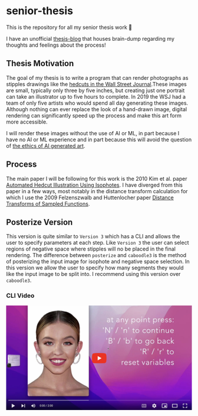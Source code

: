 # senior-thesis

This is the repository for all my senior thesis work :cowboy_hat_face:

I have an unofficial [thesis-blog](https://github.com/AriaKillebrewBruehl/senior-thesis/blob/main/thesis-blog.md) that houses brain-dump regarding my thoughts and feelings about the process!

## Thesis Motivation

The goal of my thesis is to write a program that can render photographs as stipples drawings like the [hedcuts in the Wall Street Journal](https://www.wsj.com/articles/whats-in-a-hedcut-depends-how-its-made-11576537243).These images are small, typically only three by five inches, but creating just one portrait can take an illustrator up to five hours to complete. In 2019 the WSJ had a team of only five artists who would spend all day generating these images. Although nothing can ever replace the look of a hand-drawn image, digital rendering can significantly speed up the process and make this art form more accessible.

I will render these images without the use of AI or ML, in part because I have no AI or ML experience and in part because this will avoid the question of [the ethics of AI generated art](https://jamiearpinricci.medium.com/the-ethics-of-ai-generated-art-57fb04b71646).

## Process

The main paper I will be following for this work is the 2010 Kim et al. paper [Automated Hedcut Illustration Using Isophotes](https://link.springer.com/chapter/10.1007/978-3-642-13544-6_17). I have diverged from this paper in a few ways, most notably in the distance transform calculation for which I use the 2009 Felzenszwalb and Huttenlocher paper [Distance Transforms of Sampled Functions](https://cs.brown.edu/people/pfelzens/papers/dt-final.pdf).

## Posterize Version

This version is quite similar to `Version 3` which has a CLI and allows the user to specify parameters at each step. Like `Version 3` the user can select regions of negative space where stipples will no be placed in the final rendering. The difference between `posterize` and `caboodle3` is the method of posterizing the input image for isophote and negative space selection. In this version we allow the user to specify how many segments they would like the input image to be split into. I recommend using this version over `caboodle3`.

### CLI Video

[![Watch the video](./images/thumbnail.png)](https://youtu.be/x-0Trv44cH0)
